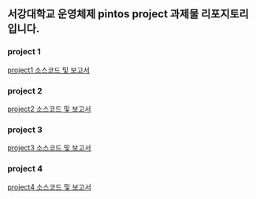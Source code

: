 ## 서강대학교 운영체제 pintos project 과제물 리포지토리입니다. 

### project 1
[project1 소스코드 및 보고서](https://github.com/lanymo/pintos/tree/main/project1)

### project 2
[project2 소스코드 및 보고서](https://github.com/lanymo/pintos/tree/main/project2)

### project 3
[project3 소스코드 및 보고서](https://github.com/lanymo/pintos/tree/main/project3)

### project 4
[project4 소스코드 및 보고서](https://github.com/lanymo/pintos/tree/main/project4)
